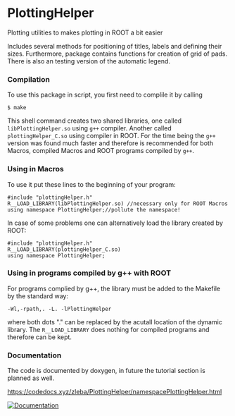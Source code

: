 # PlottingHelper
Plotting utilities to makes plotting in ROOT a bit easier

Includes several methods for positioning of titles, labels and defining their sizes.
Furthermore, package contains functions for creation of grid of pads.
There is also an testing version of the automatic legend.

### Compilation

To use this package in script, you first need to complile it by calling
```
$ make
```

This shell command creates two shared libraries, one called `libPlottingHelper.so` using `g++` compiler.
Another called `plottingHelper_C.so` using compiler in ROOT.
For the time being the `g++` version was found much faster and therefore is recommended for both Macros, compiled Macros and ROOT programs compiled by `g++`.

### Using in Macros

To use it put these lines to the beginning of your program:
```
#include "plottingHelper.h"
R__LOAD_LIBRARY(libPlottingHelper.so) //necessary only for ROOT Macros
using namespace PlottingHelper;//pollute the namespace!
```

In case of some problems one can alternatively load the library created by ROOT:
```
#include "plottingHelper.h"
R__LOAD_LIBRARY(plottingHelper_C.so)
using namespace PlottingHelper;
```
### Using in programs compiled by g++ with ROOT

For programs complied by g++, the library must be added to the Makefile by the standard way:
```
-Wl,-rpath,. -L. -lPlottingHelper
```
where both dots "." can be replaced by the acutall location of the dynamic library.
The `R__LOAD_LIBRARY` does nothing for compiled programs and therefore can be kept.


### Documentation

The code is documented by doxygen, in future the tutorial section is planned as well.

https://codedocs.xyz/zleba/PlottingHelper/namespacePlottingHelper.html

[![Documentation](https://codedocs.xyz/zleba/PlottingHelper.svg)](https://codedocs.xyz/zleba/PlottingHelper/)
